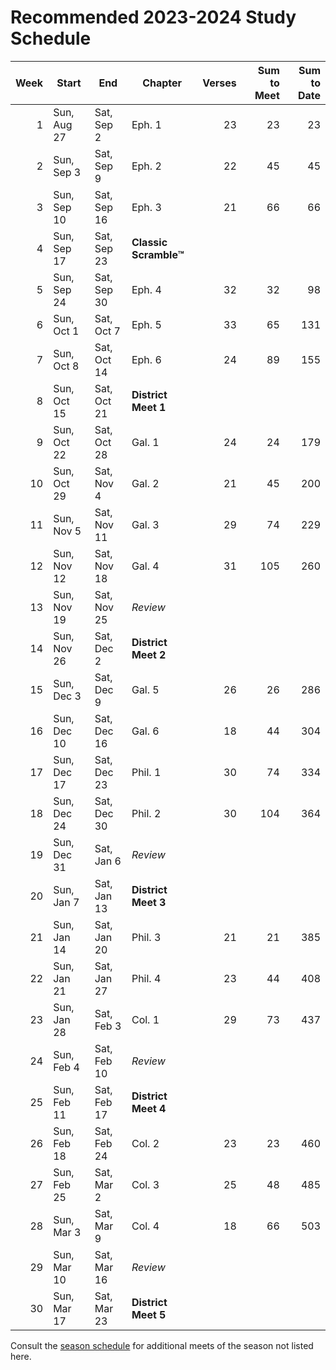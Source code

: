 <!--% hide_header_photo -->

# Recommended 2023-2024 Study Schedule

| Week | Start       | End         | Chapter | Verses | Sum to Meet | Sum to Date |
|-----:|-------------|-------------|---------|-------:|------------:|------------:|
|    1 | Sun, Aug 27 | Sat, Sep 2  | Eph. 1  |     23 |          23 |          23 |
|    2 | Sun, Sep 3  | Sat, Sep 9  | Eph. 2  |     22 |          45 |          45 |
|    3 | Sun, Sep 10 | Sat, Sep 16 | Eph. 3  |     21 |          66 |          66 |
|    4 | Sun, Sep 17 | Sat, Sep 23 | **Classic Scramble™**                        ||||
|    5 | Sun, Sep 24 | Sat, Sep 30 | Eph. 4  |     32 |          32 |          98 |
|    6 | Sun, Oct 1  | Sat, Oct 7  | Eph. 5  |     33 |          65 |         131 |
|    7 | Sun, Oct 8  | Sat, Oct 14 | Eph. 6  |     24 |          89 |         155 |
|    8 | Sun, Oct 15 | Sat, Oct 21 | **District Meet 1**                          ||||
|    9 | Sun, Oct 22 | Sat, Oct 28 | Gal. 1  |     24 |          24 |         179 |
|   10 | Sun, Oct 29 | Sat, Nov 4  | Gal. 2  |     21 |          45 |         200 |
|   11 | Sun, Nov 5  | Sat, Nov 11 | Gal. 3  |     29 |          74 |         229 |
|   12 | Sun, Nov 12 | Sat, Nov 18 | Gal. 4  |     31 |         105 |         260 |
|   13 | Sun, Nov 19 | Sat, Nov 25 | *Review*                                     ||||
|   14 | Sun, Nov 26 | Sat, Dec 2  | **District Meet 2**                          ||||
|   15 | Sun, Dec 3  | Sat, Dec 9  | Gal. 5  |     26 |          26 |         286 |
|   16 | Sun, Dec 10 | Sat, Dec 16 | Gal. 6  |     18 |          44 |         304 |
|   17 | Sun, Dec 17 | Sat, Dec 23 | Phil. 1 |     30 |          74 |         334 |
|   18 | Sun, Dec 24 | Sat, Dec 30 | Phil. 2 |     30 |         104 |         364 |
|   19 | Sun, Dec 31 | Sat, Jan 6  | *Review*                                     ||||
|   20 | Sun, Jan 7  | Sat, Jan 13 | **District Meet 3**                          ||||
|   21 | Sun, Jan 14 | Sat, Jan 20 | Phil. 3 |     21 |          21 |         385 |
|   22 | Sun, Jan 21 | Sat, Jan 27 | Phil. 4 |     23 |          44 |         408 |
|   23 | Sun, Jan 28 | Sat, Feb 3  | Col. 1  |     29 |          73 |         437 |
|   24 | Sun, Feb 4  | Sat, Feb 10 | *Review*                                     ||||
|   25 | Sun, Feb 11 | Sat, Feb 17 | **District Meet 4**                          ||||
|   26 | Sun, Feb 18 | Sat, Feb 24 | Col. 2  |     23 |          23 |         460 |
|   27 | Sun, Feb 25 | Sat, Mar 2  | Col. 3  |     25 |          48 |         485 |
|   28 | Sun, Mar 3  | Sat, Mar 9  | Col. 4  |     18 |          66 |         503 |
|   29 | Sun, Mar 10 | Sat, Mar 16 | *Review*                                     ||||
|   30 | Sun, Mar 17 | Sat, Mar 23 | **District Meet 5**                          ||||

Consult the [season schedule](season_schedule.md) for additional meets of the
season not listed here.
